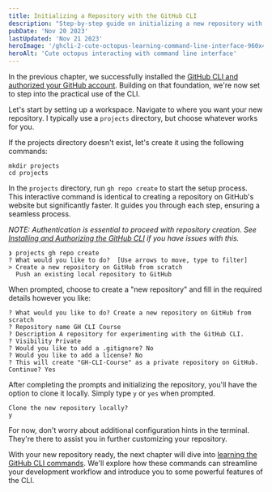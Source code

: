 ```yaml
---
title: Initializing a Repository with the GitHub CLI
description: "Step-by-step guide on initializing a new repository with GitHub CLI. Learn to create and clone your project workspace efficiently for seamless GitHub integration."
pubDate: 'Nov 20 2023'
lastUpdated: 'Nov 21 2023'
heroImage: '/ghcli-2-cute-octopus-learning-command-line-interface-960x480.jpg'
heroAlt: 'Cute octopus interacting with command line interface'
---
```


In the previous chapter, we successfully installed the [GitHub CLI and authorized your GitHub account](/blog/ghcli-1-installing-and-authorizing-the-githubcli/). Building on that foundation, we're now set to step into the practical use of the CLI.

Let's start by setting up a workspace. Navigate to where you want your new repository. I typically use a `projects` directory, but choose whatever works for you.

If the projects directory doesn't exist, let's create it using the following commands:

```shell
mkdir projects
cd projects
```

In the `projects` directory, run `gh repo create` to start the setup process. This interactive command is identical to creating a repository on GitHub's website but significantly faster. It guides you through each step, ensuring a seamless process.

_NOTE: Authentication is essential to proceed with repository creation. See [Installing and Authorizing the GitHub CLI](/blog/ghcli-1-installing-and-authorizing-the-githubcli/) if you have issues with this._

```shell
❯ projects gh repo create
? What would you like to do?  [Use arrows to move, type to filter]
> Create a new repository on GitHub from scratch
  Push an existing local repository to GitHub
```

When prompted, choose to create a "new repository" and fill in the required details however you like:

```shell
? What would you like to do? Create a new repository on GitHub from scratch
? Repository name GH CLI Course
? Description A repository for experimenting with the GitHub CLI.
? Visibility Private
? Would you like to add a .gitignore? No
? Would you like to add a license? No
? This will create "GH-CLI-Course" as a private repository on GitHub. Continue? Yes
```

After completing the prompts and initializing the repository, you'll have the option to clone it locally. Simply type `y` or `yes` when prompted.

```shell
Clone the new repository locally?
y
```

For now, don't worry about additional configuration hints in the terminal. They're there to assist you in further customizing your repository.

With your new repository ready, the next chapter will dive into [learning the GitHub CLI commands](/blog/ghcli-3-deconstructing-and-building-commands/). We'll explore how these commands can streamline your development workflow and introduce you to some powerful features of the CLI.